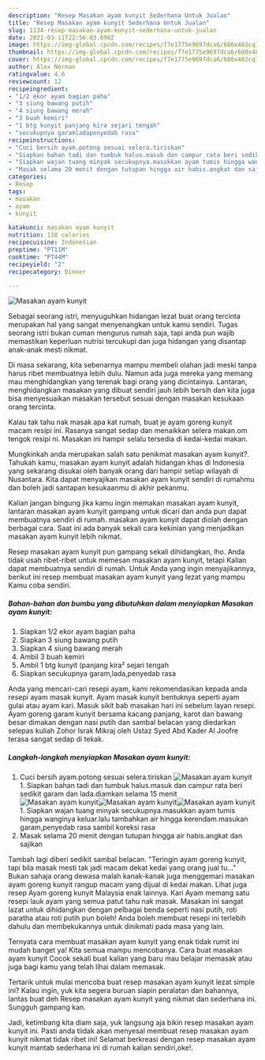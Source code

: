 ```yaml
---
description: "Resep Masakan ayam kunyit Sederhana Untuk Jualan"
title: "Resep Masakan ayam kunyit Sederhana Untuk Jualan"
slug: 1134-resep-masakan-ayam-kunyit-sederhana-untuk-jualan
date: 2021-03-11T22:56:03.690Z
image: https://img-global.cpcdn.com/recipes/f7e1775e9697dca6/680x482cq70/masakan-ayam-kunyit-foto-resep-utama.jpg
thumbnail: https://img-global.cpcdn.com/recipes/f7e1775e9697dca6/680x482cq70/masakan-ayam-kunyit-foto-resep-utama.jpg
cover: https://img-global.cpcdn.com/recipes/f7e1775e9697dca6/680x482cq70/masakan-ayam-kunyit-foto-resep-utama.jpg
author: Alex Norman
ratingvalue: 4.6
reviewcount: 12
recipeingredient:
- "1/2 ekor ayam bagian paha"
- "3 siung bawang putih"
- "4 siung bawang merah"
- "3 buah kemiri"
- "1 btg kunyit panjang kira sejari tengah"
- "secukupnya garamladapenyedab rasa"
recipeinstructions:
- "Cuci bersih ayam.potong sesuai selera.tiriskan"
- "Siapkan bahan tadi dan tumbuk halus.masuk dan campur rata beri sedikit garam dan lada.diamkan selama 15 menit"
- "Siapkan wajan tuang minyak secukupnya.masukkan ayam tumis hingga wanginya keluar.lalu tambahkan air hingga kerendam.masukan garam,penyedab rasa sambil koreksi rasa"
- "Masak selama 20 menit dengan tutupan hingga air habis.angkat dan sajikan"
categories:
- Resep
tags:
- masakan
- ayam
- kunyit

katakunci: masakan ayam kunyit 
nutrition: 118 calories
recipecuisine: Indonesian
preptime: "PT11M"
cooktime: "PT44M"
recipeyield: "2"
recipecategory: Dinner

---
```



![Masakan ayam kunyit](https://img-global.cpcdn.com/recipes/f7e1775e9697dca6/680x482cq70/masakan-ayam-kunyit-foto-resep-utama.jpg)

Sebagai seorang istri, menyuguhkan hidangan lezat buat orang tercinta merupakan hal yang sangat menyenangkan untuk kamu sendiri. Tugas seorang istri bukan cuman mengurus rumah saja, tapi anda pun wajib memastikan keperluan nutrisi tercukupi dan juga hidangan yang disantap anak-anak mesti nikmat.

Di masa  sekarang, kita sebenarnya mampu membeli olahan jadi meski tanpa harus ribet membuatnya lebih dulu. Namun ada juga mereka yang memang mau menghidangkan yang terenak bagi orang yang dicintainya. Lantaran, menghidangkan masakan yang dibuat sendiri jauh lebih bersih dan kita juga bisa menyesuaikan masakan tersebut sesuai dengan masakan kesukaan orang tercinta. 

Kalau tak tahu nak masak apa kat rumah, buat je ayam goreng kunyit macam resipi ini. Rasanya sangat sedap dan menaikkan selera makan.om tengok resipi ni. Masakan ini hampir selalu tersedia di kedai-kedai makan.

Mungkinkah anda merupakan salah satu penikmat masakan ayam kunyit?. Tahukah kamu, masakan ayam kunyit adalah hidangan khas di Indonesia yang sekarang disukai oleh banyak orang dari hampir setiap wilayah di Nusantara. Kita dapat menyajikan masakan ayam kunyit sendiri di rumahmu dan boleh jadi santapan kesukaanmu di akhir pekanmu.

Kalian jangan bingung jika kamu ingin memakan masakan ayam kunyit, lantaran masakan ayam kunyit gampang untuk dicari dan anda pun dapat membuatnya sendiri di rumah. masakan ayam kunyit dapat diolah dengan berbagai cara. Saat ini ada banyak sekali cara kekinian yang menjadikan masakan ayam kunyit lebih nikmat.

Resep masakan ayam kunyit pun gampang sekali dihidangkan, lho. Anda tidak usah ribet-ribet untuk memesan masakan ayam kunyit, tetapi Kalian dapat membuatnya sendiri di rumah. Untuk Anda yang ingin menyajikannya, berikut ini resep membuat masakan ayam kunyit yang lezat yang mampu Kamu coba sendiri.

<!--inarticleads1-->

##### Bahan-bahan dan bumbu yang dibutuhkan dalam menyiapkan Masakan ayam kunyit:

1. Siapkan 1/2 ekor ayam bagian paha
1. Siapkan 3 siung bawang putih
1. Siapkan 4 siung bawang merah
1. Ambil 3 buah kemiri
1. Ambil 1 btg kunyit (panjang kira² sejari tengah
1. Siapkan secukupnya garam,lada,penyedab rasa


Anda yang mencari-cari resepi ayam, kami rekomendasikan kepada anda resepi ayam masak kunyit. Ayam masak kunyit bentuknya seperti ayam gulai atau ayam kari. Masuk sikit bab masakan hari ini sebelum layan resepi. Ayam goreng garam kunyit bersama kacang panjang, karot dan bawang besar dimakan dengan nasi putih dan sambal belacan yang diedarkan selepas kuliah Zohor Israk Mikraj oleh Ustaz Syed Abd Kader Al Joofre terasa sangat sedap di tekak. 

<!--inarticleads2-->

##### Langkah-langkah menyiapkan Masakan ayam kunyit:

1. Cuci bersih ayam.potong sesuai selera.tiriskan
<img src="https://img-global.cpcdn.com/steps/017cbf8e5bff1c1d/160x128cq70/masakan-ayam-kunyit-langkah-memasak-1-foto.jpg" alt="Masakan ayam kunyit">1. Siapkan bahan tadi dan tumbuk halus.masuk dan campur rata beri sedikit garam dan lada.diamkan selama 15 menit
<img src="https://img-global.cpcdn.com/steps/f116f1ec676c4c51/160x128cq70/masakan-ayam-kunyit-langkah-memasak-2-foto.jpg" alt="Masakan ayam kunyit"><img src="https://img-global.cpcdn.com/steps/dc0ac51000191f08/160x128cq70/masakan-ayam-kunyit-langkah-memasak-2-foto.jpg" alt="Masakan ayam kunyit"><img src="https://img-global.cpcdn.com/steps/acdfb08543055a2f/160x128cq70/masakan-ayam-kunyit-langkah-memasak-2-foto.jpg" alt="Masakan ayam kunyit">1. Siapkan wajan tuang minyak secukupnya.masukkan ayam tumis hingga wanginya keluar.lalu tambahkan air hingga kerendam.masukan garam,penyedab rasa sambil koreksi rasa
1. Masak selama 20 menit dengan tutupan hingga air habis.angkat dan sajikan


Tambah lagi diberi sedikit sambal belacan. &#34;Teringin ayam goreng kunyit, tapi bila masak mesti tak jadi macam dekat kedai yang orang jual tu…&#34; Bukan sahaja orang dewasa malah kanak-kanak juga menggemari masakan ayam goreng kunyit rangup macam yang dijual di kedai makan. Lihat juga resep Ayam goreng kunyit Malaysia enak lainnya. Kari Ayam memang satu resepi lauk ayam yang semua patut tahu nak masak. Masakan ini sangat lazat untuk dihidangkan dengan pelbagai benda seperti nasi putih, roti paratha atau roti putih pun boleh! Anda boleh membuat resepi ini terlebih dahulu dan membekukannya untuk dinikmati pada masa yang lain. 

Ternyata cara membuat masakan ayam kunyit yang enak tidak rumit ini mudah banget ya! Kita semua mampu mencobanya. Cara buat masakan ayam kunyit Cocok sekali buat kalian yang baru mau belajar memasak atau juga bagi kamu yang telah lihai dalam memasak.

Tertarik untuk mulai mencoba buat resep masakan ayam kunyit lezat simple ini? Kalau ingin, yuk kita segera buruan siapin peralatan dan bahannya, lantas buat deh Resep masakan ayam kunyit yang nikmat dan sederhana ini. Sungguh gampang kan. 

Jadi, ketimbang kita diam saja, yuk langsung aja bikin resep masakan ayam kunyit ini. Pasti anda tiidak akan menyesal membuat resep masakan ayam kunyit nikmat tidak ribet ini! Selamat berkreasi dengan resep masakan ayam kunyit mantab sederhana ini di rumah kalian sendiri,oke!.

